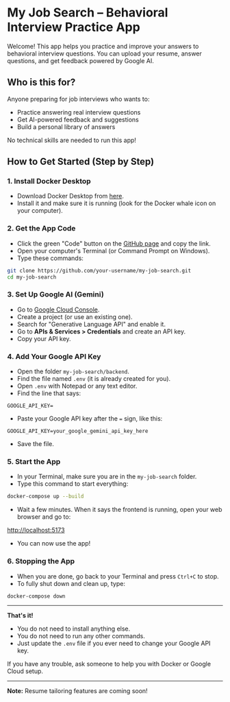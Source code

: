 # My Job Search – Behavioral Interview Practice App

Welcome! This app helps you practice and improve your answers to behavioral interview questions. You can upload your resume, answer questions, and get feedback powered by Google AI.

## Who is this for?
Anyone preparing for job interviews who wants to:
- Practice answering real interview questions
- Get AI-powered feedback and suggestions
- Build a personal library of answers

No technical skills are needed to run this app!

## How to Get Started (Step by Step)

### 1. Install Docker Desktop
- Download Docker Desktop from [here](https://www.docker.com/products/docker-desktop/).
- Install it and make sure it is running (look for the Docker whale icon on your computer).

### 2. Get the App Code
- Click the green "Code" button on the [GitHub page](https://github.com/your-username/my-job-search) and copy the link.
- Open your computer's Terminal (or Command Prompt on Windows).
- Type these commands:

```bash
git clone https://github.com/your-username/my-job-search.git
cd my-job-search
```

### 3. Set Up Google AI (Gemini)
- Go to [Google Cloud Console](https://console.cloud.google.com/).
- Create a project (or use an existing one).
- Search for "Generative Language API" and enable it.
- Go to **APIs & Services > Credentials** and create an API key.
- Copy your API key.

### 4. Add Your Google API Key
- Open the folder `my-job-search/backend`.
- Find the file named `.env` (it is already created for you).
- Open `.env` with Notepad or any text editor.
- Find the line that says:

```
GOOGLE_API_KEY=
```

- Paste your Google API key after the `=` sign, like this:

```
GOOGLE_API_KEY=your_google_gemini_api_key_here
```

- Save the file.

### 5. Start the App
- In your Terminal, make sure you are in the `my-job-search` folder.
- Type this command to start everything:

```bash
docker-compose up --build
```

- Wait a few minutes. When it says the frontend is running, open your web browser and go to:

[http://localhost:5173](http://localhost:5173)

- You can now use the app!

### 6. Stopping the App
- When you are done, go back to your Terminal and press `Ctrl+C` to stop.
- To fully shut down and clean up, type:

```bash
docker-compose down
```

---

**That's it!**
- You do not need to install anything else.
- You do not need to run any other commands.
- Just update the `.env` file if you ever need to change your Google API key.

If you have any trouble, ask someone to help you with Docker or Google Cloud setup.

---

**Note:** Resume tailoring features are coming soon!
